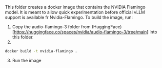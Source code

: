 This folder creates a docker image that contains the NVIDIA Flamingo model.
It is meant to allow quick experimentation before official vLLM support is available fr Nvidia-Flamingo.
To build the image, run:
1. Copy the audio-flamingo-3 folder from (HuggingFace)[https://huggingface.co/spaces/nvidia/audio-flamingo-3/tree/main]  into this folder.
2. 
```bash
docker build -t nvidia-flamingo .
```
3. Run the image
